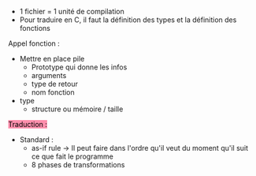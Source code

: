 - 1 fichier = 1 unité de compilation
- Pour traduire en C, il faut la définition des types et la définition des fonctions

Appel fonction :
- Mettre en place pile
	- Prototype qui donne les infos
	- arguments
	- type de retour
	- nom fonction
- type
	- structure ou mémoire / taille

<mark style="background: #FF5582A6;">Traduction :</mark>
- Standard :
	- as-if rule → Il peut faire dans l'ordre qu'il veut du moment qu'il suit ce que fait le programme
	- 8 phases de transformations
